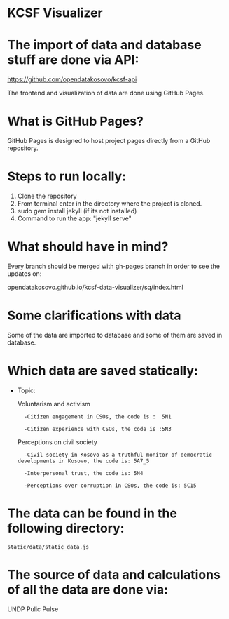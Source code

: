 # KCSF Visualizer


# The import of data and database stuff are done via API:

https://github.com/opendatakosovo/kcsf-api

The frontend and visualization of data are done using GitHub Pages.

# What is GitHub Pages?

GitHub Pages is designed to host project pages directly from a GitHub repository.


# Steps to run locally:
1. Clone the repository
2. From terminal enter in the directory where the project is cloned.
3. sudo gem install jekyll (if its not installed)
3. Command to run the app: "jekyll serve"


# What should have in mind?

Every branch should be merged with gh-pages branch in order to see the updates on:

opendatakosovo.github.io/kcsf-data-visualizer/sq/index.html


# Some clarifications with data

Some of the data are imported to database and some of them are saved in database.

# Which data are saved statically:

- Topic:

	Voluntarism and activism
	
		-Citizen engagement in CSOs, the code is :  5N1
		
		-Citizen experience with CSOs, the code is :5N3 
	Perceptions on civil society
	
		-Civil society in Kosovo as a truthful monitor of democratic developments in Kosovo, the code is: 5A7_5
		
		-Interpersonal trust, the code is: 5N4
		
		-Perceptions over corruption in CSOs, the code is: 5C15

# The data can be found in the following directory:

	static/data/static_data.js


# The source of data and calculations of all the data are done via: 

UNDP Pulic Pulse

